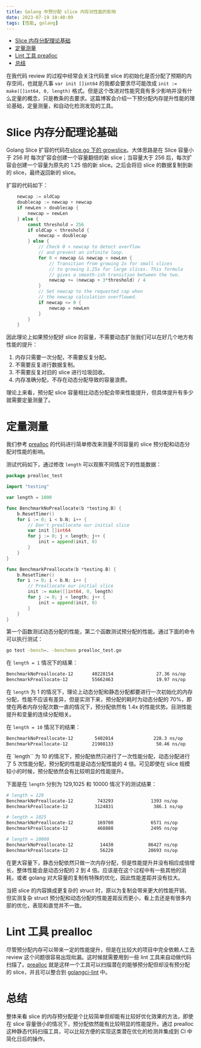 ```yaml
---
title: Golang 中预分配 slice 内存对性能的影响
date: 2023-07-19 10:48:09
tags: [性能, golang]
---
```


- [Slice 内存分配理论基础](#slice-内存分配理论基础)
- [定量测量](#定量测量)
- [Lint 工具 prealloc](#lint-工具-prealloc)
- [总结](#总结)


在我代码 review 的过程中经常会关注代码里 slice 的初始化是否分配了预期的内存空间，也就是凡事 `var init []int64` 的我都会要求尽可能改成 `init := make([]int64, 0, length)` 格式。但是这个改进对性能究竟有多少影响并没有什么定量的概念，只是教条的去要求。这篇博客会介绍一下预分配内存提升性能的理论基础，定量测量，和自动化检测发现的工具。

# Slice 内存分配理论基础

Golang Slice 扩容的代码在[slice.go 下的 growslice](https://github.com/golang/go/blob/go1.20.6/src/runtime/slice.go#L157)。大体思路是在 Slice 容量小于 256 时
每次扩容会创建一个容量翻倍的新 slice；当容量大于 256 后，每次扩容会创建一个容量为原先的 1.25 倍的新 slice。之后会将旧 slice 的数据复制到新的 slice，最终返回新的 slice。

扩容的代码如下：
```go
	newcap := oldCap
	doublecap := newcap + newcap
	if newLen > doublecap {
		newcap = newLen
	} else {
		const threshold = 256
		if oldCap < threshold {
			newcap = doublecap
		} else {
			// Check 0 < newcap to detect overflow
			// and prevent an infinite loop.
			for 0 < newcap && newcap < newLen {
				// Transition from growing 2x for small slices
				// to growing 1.25x for large slices. This formula
				// gives a smooth-ish transition between the two.
				newcap += (newcap + 3*threshold) / 4
			}
			// Set newcap to the requested cap when
			// the newcap calculation overflowed.
			if newcap <= 0 {
				newcap = newLen
			}
		}
	}
```

因此理论上如果预分配好 slice 的容量，不需要动态扩张我们可以在好几个地方有性能的提升：

1. 内存只需要一次分配，不需要反复分配。
2. 不需要反复进行数据复制。
3. 不需要反复对旧的 slice 进行垃圾回收。
4. 内存准确分配，不存在动态分配导致的容量浪费。

理论上来看，预分配 slice 容量相比动态分配会带来性能提升，但具体提升有多少就需要定量测量了。

# 定量测量

我们参考 [prealloc](https://github.com/alexkohler/prealloc/blob/master/prealloc_test.go) 的代码进行简单修改来测量不同容量的 slice 预分配和动态分配对性能的影响。

测试代码如下，通过修改 `length` 可以观察不同情况下的性能数据：

```go title="prealloc_test.go"
package prealloc_test

import "testing"

var length = 1000

func BenchmarkNoPreallocate(b *testing.B) {
	b.ResetTimer()
	for i := 0; i < b.N; i++ {
		// Don't preallocate our initial slice
		var init []int64
		for j := 0; j < length; j++ {
			init = append(init, 0)
		}
	}
}

func BenchmarkPreallocate(b *testing.B) {
	b.ResetTimer()
	for i := 0; i < b.N; i++ {
		// Preallocate our initial slice
		init := make([]int64, 0, length)
		for j := 0; j < length; j++ {
			init = append(init, 0)
		}
	}
}
```

第一个函数测试动态分配的性能，第二个函数测试预分配的性能。通过下面的命令可以执行测试：

```bash
go test -bench=. -benchmem prealloc_test.go
```

在 `length = 1` 情况下的结果：

```bash
BenchmarkNoPreallocate-12       40228154                27.36 ns/op            8 B/op          1 allocs/op
BenchmarkPreallocate-12         55662463                19.97 ns/op            8 B/op          1 allocs/op
```

在 `length` 为 1 的情况下，理论上动态分配和静态分配都要进行一次初始化的内存分配，性能不应该有差异，但是实测下来，预分配的耗时为动态分配的 70%，即使在两者内存分配次数一直的情况下，预分配依然有 1.4x 的性能优势。目测性能提升和变量的连续分配相关。

在 `length = 10` 情况下的结果：

```bash
BenchmarkNoPreallocate-12        5402014               228.3 ns/op           248 B/op          5 allocs/op
BenchmarkPreallocate-12         21908133                50.46 ns/op           80 B/op          1 allocs/op
```

在 `length`` 为 10 的情况下，预分配依然只进行了一次性能分配，动态分配进行了 5 次性能分配，预分配的性能是动态分配性能的 4 倍。可见即使在 slice 规模较小的时候，预分配依然会有比较明显的性能提升。

下面是在 `length` 分别为 129,1025 和 10000 情况下的测试结果：

```bash
# length = 129
BenchmarkNoPreallocate-12         743293              1393 ns/op            4088 B/op          9 allocs/op
BenchmarkPreallocate-12          3124831               386.1 ns/op          1152 B/op          1 allocs/op

# length = 1025
BenchmarkNoPreallocate-12         169700              6571 ns/op           25208 B/op         12 allocs/op
BenchmarkPreallocate-12           468880              2495 ns/op            9472 B/op          1 allocs/op

# length = 10000
BenchmarkNoPreallocate-12          14430             86427 ns/op          357625 B/op         19 allocs/op
BenchmarkPreallocate-12            56220             20693 ns/op           81920 B/op          1 allocs/op
```

在更大容量下，静态分配依然只做一次内存分配，但是性能提升并没有相应成倍增长，整体性能会是动态分配的 2 到 4 倍。应该是在这个过程中有一些其他的消耗，或者 golang 对大容量的复制有特殊的优化，因此性能差距并没有拉大。

当把 slice 的内容换成更复杂的 struct 时，原以为复制会带来更大的性能开销，但实测复杂 struct 预分配和动态分配的性能差距反而更小，看上去还是有很多内部的优化，表现和直觉并不一致。

# Lint 工具 prealloc

尽管预分配内存可以带来一定的性能提升，但是在比较大的项目中完全依赖人工去 review 这个问题很容易出现纰漏。这时候就需要用到一些 lint 工具来自动做代码扫描了。[prealloc](https://github.com/alexkohler/prealloc) 就是这样一个工具可以扫描潜在的能够预分配但却没有预分配的 slice，并且可以整合到 [golangci-lint](https://golangci-lint.run/usage/linters/#prealloc) 中。

# 总结

整体来看 slice 的内存预分配是个比较简单但却能有比较好优化效果的方法，即使在 slice 容量很小的情况下，预分配依然能有比较明显的性能提升。通过 prealloc 这种静态代码扫描工具，可以比较方便的实现这类潜在优化的检测并集成到 CI 中简化日后的操作。